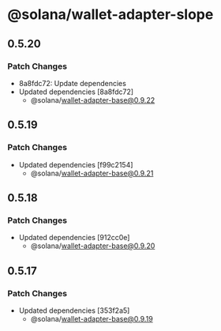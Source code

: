 # @solana/wallet-adapter-slope

## 0.5.20

### Patch Changes

-   8a8fdc72: Update dependencies
-   Updated dependencies [8a8fdc72]
    -   @solana/wallet-adapter-base@0.9.22

## 0.5.19

### Patch Changes

-   Updated dependencies [f99c2154]
    -   @solana/wallet-adapter-base@0.9.21

## 0.5.18

### Patch Changes

-   Updated dependencies [912cc0e]
    -   @solana/wallet-adapter-base@0.9.20

## 0.5.17

### Patch Changes

-   Updated dependencies [353f2a5]
    -   @solana/wallet-adapter-base@0.9.19
